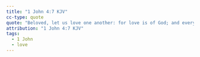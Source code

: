 ```yaml
---
title: "1 John 4:7 KJV"
cc-type: quote
quote: "Beloved, let us love one another: for love is of God; and every one that loveth is born of God, and knoweth God."
attribution: "1 John 4:7 KJV"
tags:
  - 1 John
  - love
---
```

